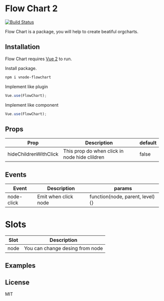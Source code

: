 # Flow Chart 2

[![Build Status](https://travis-ci.org/joemccann/dillinger.svg?branch=master)](https://travis-ci.org/joemccann/dillinger)

Flow Chart is a package, you will help to create beatiful orgcharts. 

## Installation

Flow Chart requires [Vue 2](https://v2.vuejs.org/) to run.

Install package.

```sh
npm i vnode-flowchart
```
Implement like plugin
```js
Vue.use(FlowChart);
```

Implement like component
```js
Vue.use(FlowChart);
```



## Props

| Prop | Description | default |
| ------ | ------ | ------ |
| hideChildrenWithClick | This prop do when click in node hide clildren | false |

## Events

| Event | Description | params |
| ------ | ------ | ------ |
| node-click | Emit when click node | function(node, parent, level){} |

# Slots
| Slot | Description |
| ------ | ------ |
| node | You can change desing from node |

## Examples
[dill]: <https://github.com/joemccann/dillinger>
[git-repo-url]: <https://github.com/joemccann/dillinger.git>


## License

MIT
